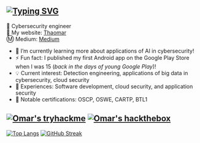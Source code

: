 [![Typing SVG](https://readme-typing-svg.herokuapp.com?color=1145F7&center=true&vCenter=true&lines=Hi+there%2C+I'm+Omar!+%F0%9F%91%8B)](https://git.io/typing-svg)
---
🍁 Cybersecurity engineer\
🦁 My website: [Thaomar](https://thaomar.com/)\
Ⓜ️ Medium: [Medium](https://medium.com/@omar2535)

- 🔭 I’m currently learning more about applications of AI in cybersecurity!
- ⚡ Fun fact: I published my first Android app on the Google Play Store when I was 15 (_back in the days of young Google Play_)!
- 💡 Current interest: Detection engineering, applications of big data in cybersecurity, cloud security
- 🔬 Experiences: Software development, cloud security, and application security
- 🧾 Notable certifications: OSCP, OSWE, CARTP, BTL1

[![Omar's tryhackme](https://tryhackme-badges.s3.amazonaws.com/omar2535.png)](https://tryhackme.com/p/omar2535)
[![Omar's hackthebox](http://www.hackthebox.eu/badge/image/31559)](https://www.hackthebox.com/home/users/profile/31559)
---

[![Top Langs](https://github-readme-stats.vercel.app/api/top-langs/?username=omar2535)](https://github.com/anuraghazra/github-readme-stats)
[![GitHub Streak](http://github-readme-streak-stats.herokuapp.com?user=omar2535&fire=00C2DD&dates=95DD49&sideNums=DD2727)](https://git.io/streak-stats)
